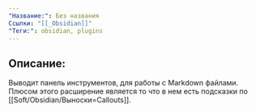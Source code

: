```yaml
---
"Название:": Без названия
Ссылки: "[[_Obsidian]]"
"Теги:": obsidian, plugins
---
```

## Описание: 

Выводит панель инструментов, для работы с Markdown файлами. Плюсом этого расширение является то что в нем есть подсказки по [[Soft/Obsidian/Выноски=Callouts]].

